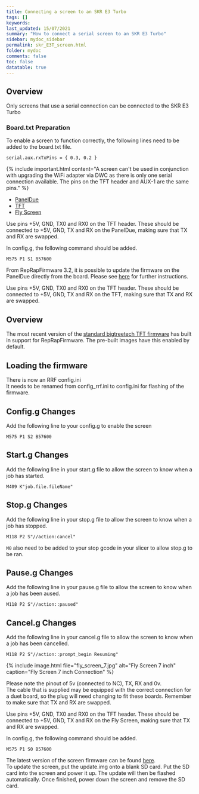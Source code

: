 ```yaml
---
title: Connecting a screen to an SKR E3 Turbo
tags: []
keywords: 
last_updated: 15/07/2021
summary: "How to connect a serial screen to an SKR E3 Turbo"
sidebar: mydoc_sidebar
permalink: skr_E3T_screen.html
folder: mydoc
comments: false
toc: false
datatable: true
---
```


## Overview

Only screens that use a serial connection can be connected to the SKR E3 Turbo

### Board.txt Preparation

To enable a screen to function correctly, the following lines need to be added to the board.txt file.  

```
serial.aux.rxTxPins = { 0.3, 0.2 }
```

{% include important.html content="A screen can't be used in conjunction with upgrading the WiFi adapter via DWC as there is only one serial connection available. The pins on the TFT header and AUX-1 are the same pins." %}

<ul id="profileTabs" class="nav nav-tabs">
    <li class="active"><a class="noCrossRef" href="#paneldue" data-toggle="tab">PanelDue</a></li>
    <li><a class="noCrossRef" href="#tft" data-toggle="tab">TFT</a></li>
    <li><a class="noCrossRef" href="#fly" data-toggle="tab">Fly Screen</a></li>
</ul>
  <div class="tab-content">
<div role="tabpanel" class="tab-pane active" id="paneldue" markdown="1">

Use pins +5V, GND, TX0 and RX0 on the TFT header. These should be connected to +5V, GND, TX and RX on the PanelDue, making sure that TX and RX are swapped.

In config.g, the following command should be added.   
```
M575 P1 S1 B57600
```
From RepRapFirmware 3.2, it is possible to update the firmware on the PanelDue directly from the board. Please see [here](https://duet3d.dozuki.com/Wiki/PanelDue_Firmware_update#Section_Firmware_update_via_Duet) for further instructions.  

</div>

<div role="tabpanel" class="tab-pane" id="tft" markdown="1">

Use pins +5V, GND, TX0 and RX0 on the TFT header. These should be connected to +5V, GND, TX and RX on the TFT, making sure that TX and RX are swapped.

## Overview

The most recent version of the [standard bigtreetech TFT firmware](https://github.com/bigtreetech/BIGTREETECH-TouchScreenFirmware/tree/master/Copy%20to%20SD%20Card%20root%20directory%20to%20update) has built in support for RepRapFirmware. The pre-built images have this enabled by default.

## Loading the firmware

There is now an RRF config.ini  
It needs to be renamed from config_rrf.ini to config.ini for flashing of the firmware.  

## Config.g Changes

Add the following line to your config.g to enable the screen

```M575 P1 S2 B57600```

## Start.g Changes

Add the following line in your start.g file to allow the screen to know when a job has started.  

```M409 K"job.file.fileName"```

## Stop.g Changes

Add the following line in your stop.g file to allow the screen to know when a job has stopped.  

```M118 P2 S"//action:cancel"```

```M0``` also need to be added to your stop gcode in your slicer to allow stop.g to be ran.  

## Pause.g Changes

Add the following line in your pause.g file to allow the screen to know when a job has been aused.  

```M118 P2 S"//action::paused"```

## Cancel.g Changes

Add the following line in your cancel.g file to allow the screen to know when a job has been cancelled.  

```M118 P2 S"//action::prompt_begin Resuming"```

</div>

<div role="tabpanel" class="tab-pane" id="fly" markdown="1">

{% include image.html file="fly_screen_7.jpg" alt="Fly Screen 7 inch" caption="Fly Screen 7 inch Connection" %}

Please note the pinout of 5v (connected to NC), TX, RX and 0v.  
The cable that is supplied may be equipped with the correct connection for a duet board, so the plug will need changing to fit these boards. Remember to make sure that TX and RX are swapped.  

Use pins +5V, GND, TX0 and RX0 on the TFT header. These should be connected to +5V, GND, TX and RX on the Fly Screen, making sure that TX and RX are swapped.

In config.g, the following command should be added.   
```
M575 P1 S0 B57600
```  
The latest version of the screen firmware can be found [here](https://github.com/FLYmaker/FLY-Screen/tree/master/reprap).  
To update the screen, put the update.img onto a blank SD card. Put the SD card into the screen and power it up. The update will then be flashed automatically. Once finished, power down the screen and remove the SD card.  

</div>

</div>